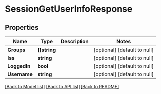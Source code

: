 # SessionGetUserInfoResponse

## Properties
Name | Type | Description | Notes
------------ | ------------- | ------------- | -------------
**Groups** | **[]string** |  | [optional] [default to null]
**Iss** | **string** |  | [optional] [default to null]
**LoggedIn** | **bool** |  | [optional] [default to null]
**Username** | **string** |  | [optional] [default to null]

[[Back to Model list]](../README.md#documentation-for-models) [[Back to API list]](../README.md#documentation-for-api-endpoints) [[Back to README]](../README.md)


